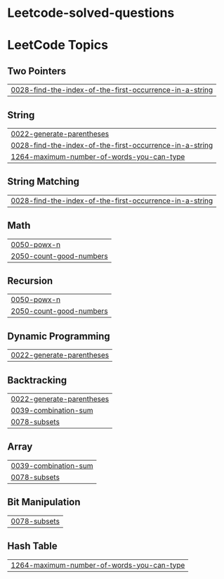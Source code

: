 # Leetcode-solved-questions
<!---LeetCode Topics Start-->
# LeetCode Topics
## Two Pointers
|  |
| ------- |
| [0028-find-the-index-of-the-first-occurrence-in-a-string](https://github.com/himanshukoshliya51-code/Leetcode-solved-questions/tree/master/0028-find-the-index-of-the-first-occurrence-in-a-string) |
## String
|  |
| ------- |
| [0022-generate-parentheses](https://github.com/himanshukoshliya51-code/Leetcode-solved-questions/tree/master/0022-generate-parentheses) |
| [0028-find-the-index-of-the-first-occurrence-in-a-string](https://github.com/himanshukoshliya51-code/Leetcode-solved-questions/tree/master/0028-find-the-index-of-the-first-occurrence-in-a-string) |
| [1264-maximum-number-of-words-you-can-type](https://github.com/himanshukoshliya51-code/Leetcode-solved-questions/tree/master/1264-maximum-number-of-words-you-can-type) |
## String Matching
|  |
| ------- |
| [0028-find-the-index-of-the-first-occurrence-in-a-string](https://github.com/himanshukoshliya51-code/Leetcode-solved-questions/tree/master/0028-find-the-index-of-the-first-occurrence-in-a-string) |
## Math
|  |
| ------- |
| [0050-powx-n](https://github.com/himanshukoshliya51-code/Leetcode-solved-questions/tree/master/0050-powx-n) |
| [2050-count-good-numbers](https://github.com/himanshukoshliya51-code/Leetcode-solved-questions/tree/master/2050-count-good-numbers) |
## Recursion
|  |
| ------- |
| [0050-powx-n](https://github.com/himanshukoshliya51-code/Leetcode-solved-questions/tree/master/0050-powx-n) |
| [2050-count-good-numbers](https://github.com/himanshukoshliya51-code/Leetcode-solved-questions/tree/master/2050-count-good-numbers) |
## Dynamic Programming
|  |
| ------- |
| [0022-generate-parentheses](https://github.com/himanshukoshliya51-code/Leetcode-solved-questions/tree/master/0022-generate-parentheses) |
## Backtracking
|  |
| ------- |
| [0022-generate-parentheses](https://github.com/himanshukoshliya51-code/Leetcode-solved-questions/tree/master/0022-generate-parentheses) |
| [0039-combination-sum](https://github.com/himanshukoshliya51-code/Leetcode-solved-questions/tree/master/0039-combination-sum) |
| [0078-subsets](https://github.com/himanshukoshliya51-code/Leetcode-solved-questions/tree/master/0078-subsets) |
## Array
|  |
| ------- |
| [0039-combination-sum](https://github.com/himanshukoshliya51-code/Leetcode-solved-questions/tree/master/0039-combination-sum) |
| [0078-subsets](https://github.com/himanshukoshliya51-code/Leetcode-solved-questions/tree/master/0078-subsets) |
## Bit Manipulation
|  |
| ------- |
| [0078-subsets](https://github.com/himanshukoshliya51-code/Leetcode-solved-questions/tree/master/0078-subsets) |
## Hash Table
|  |
| ------- |
| [1264-maximum-number-of-words-you-can-type](https://github.com/himanshukoshliya51-code/Leetcode-solved-questions/tree/master/1264-maximum-number-of-words-you-can-type) |
<!---LeetCode Topics End-->